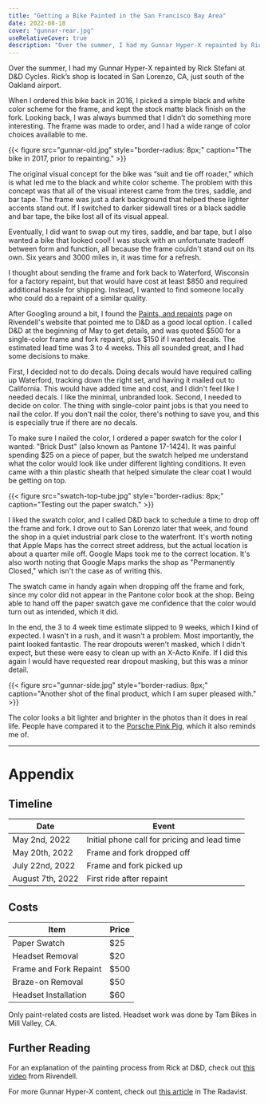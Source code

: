 ```yaml
---
title: "Getting a Bike Painted in the San Francisco Bay Area"
date: 2022-08-18
cover: "gunnar-rear.jpg"
useRelativeCover: true
description: "Over the summer, I had my Gunnar Hyper-X repainted by Rick Stefani at D&D Cycles. Rick’s shop is located in San Lorenzo, CA, just south of the Oakland airport."
---
```


Over the summer, I had my Gunnar Hyper-X repainted by Rick Stefani at D&D Cycles. Rick’s shop is located in San Lorenzo, CA, just south of the Oakland airport.

When I ordered this bike back in 2016, I picked a simple black and white color scheme for the frame, and kept the stock matte black finish on the fork. Looking back, I was always bummed that I didn’t do something more interesting. The frame was made to order, and I had a wide range of color choices available to me.

{{< figure src="gunnar-old.jpg" style="border-radius: 8px;" caption="The bike in 2017, prior to repainting." >}}

The original visual concept for the bike was “suit and tie off roader,” which is what led me to the black and white color scheme. The problem with this concept was that all of the visual interest came from the tires, saddle, and bar tape. The frame was just a dark background that helped these lighter accents stand out. If I switched to darker sidewall tires or a black saddle and bar tape, the bike lost all of its visual appeal.

Eventually, I did want to swap out my tires, saddle, and bar tape, but I also wanted a bike that looked cool! I was stuck with an unfortunate tradeoff between form and function, all because the frame couldn't stand out on its own. Six years and 3000 miles in, it was time for a refresh.

I thought about sending the frame and fork back to Waterford, Wisconsin for a factory repaint, but that would have cost at least $850 and required additional hassle for shipping. Instead, I wanted to find someone locally who could do a repaint of a similar quality.

After Googling around a bit, I found the [Paints, and repaints](https://www.rivbike.com/pages/repaints-repairs-re-brazeons) page on Rivendell's website that pointed me to D&D as a good local option. I called D&D at the beginning of May to get details, and was quoted $500 for a single-color frame and fork repaint, plus $150 if I wanted decals. The estimated lead time was 3 to 4 weeks. This all sounded great, and I had some decisions to make.

First, I decided not to do decals. Doing decals would have required calling up Waterford, tracking down the right set, and having it mailed out to California. This would have added time and cost, and I didn't feel like I needed decals. I like the minimal, unbranded look. Second, I needed to decide on color. The thing with single-color paint jobs is that you need to nail the color. If you don't nail the color, there's nothing to save you, and this is especially true if there are no decals.

To make sure I nailed the color, I ordered a paper swatch for the color I wanted: "Brick Dust" (also known as Pantone 17-1424). It was painful spending $25 on a piece of paper, but the swatch helped me understand what the color would look like under different lighting conditions. It even came with a thin plastic sheath that helped simulate the clear coat I would be getting on top.

{{< figure src="swatch-top-tube.jpg" style="border-radius: 8px;" caption="Testing out the paper swatch." >}}

I liked the swatch color, and I called D&D back to schedule a time to drop off the frame and fork. I drove out to San Lorenzo later that week, and found the shop in a quiet industrial park close to the waterfront. It's worth noting that Apple Maps has the correct street address, but the actual location is about a quarter mile off. Google Maps took me to the correct location. It's also worth noting that Google Maps marks the shop as "Permanently Closed," which isn't the case as of writing this.

The swatch came in handy again when dropping off the frame and fork, since my color did not appear in the Pantone color book at the shop. Being able to hand off the paper swatch gave me confidence that the color would turn out as intended, which it did.

In the end, the 3 to 4 week time estimate slipped to 9 weeks, which I kind of expected. I wasn't in a rush, and it wasn't a problem. Most importantly, the paint looked fantastic. The rear dropouts weren't masked, which I didn't expect, but these were easy to clean up with an X-Acto Knife. If I did this again I would have requested rear dropout masking, but this was a minor detail.

{{< figure src="gunnar-side.jpg" style="border-radius: 8px;" caption="Another shot of the final product, which I am super pleased with." >}}

The color looks a bit lighter and brighter in the photos than it does in real life. People have compared it to the [Porsche Pink Pig](https://youtu.be/_Ud3TWUz4WM), which it also reminds me of.

---

# Appendix

## Timeline

|Date|Event|
|---|---|
|May 2nd, 2022|Initial phone call for pricing and lead time|
|May 20th, 2022|Frame and fork dropped off|
|July 22nd, 2022|Frame and fork picked up|
|August 7th, 2022|First ride after repaint|

## Costs

|Item|Price|
|---|---|
|Paper Swatch|$25|
|Headset Removal|$20|
|Frame and Fork Repaint|$500|
|Braze-on Removal|$50|
|Headset Installation|$60|

Only paint-related costs are listed. Headset work was done by Tam Bikes in Mill Valley, CA.

## Further Reading

For an explanation of the painting process from Rick at D&D, check out [this video](https://youtu.be/fTGtoTlJyh0) from Rivendell.

For more Gunnar Hyper-X content, check out [this article](https://theradavist.com/david-ross-gunnar-hyper-x/) in The Radavist.
